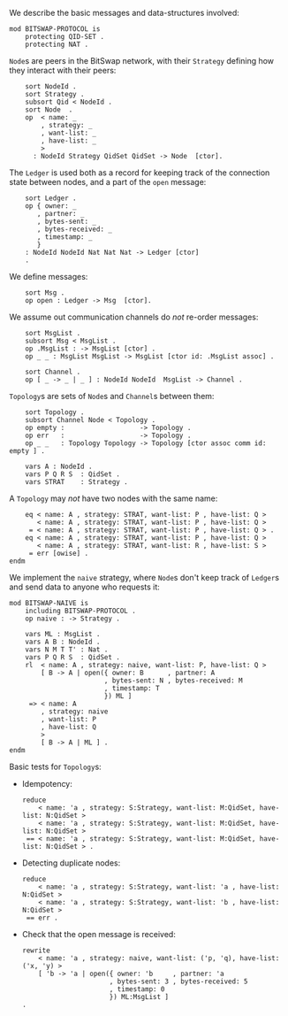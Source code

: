 We describe the basic messages and data-structures involved:

```{pipe='tee bitswap-protocol.maude'}
mod BITSWAP-PROTOCOL is
    protecting QID-SET .
    protecting NAT .
```

`Node`s are peers in the BitSwap network, with their `Strategy`
defining how they interact with their peers:

```{pipe='tee -a bitswap-protocol.maude'}
    sort NodeId .
    sort Strategy .
    subsort Qid < NodeId .
    sort Node  .
    op  < name: _
        , strategy: _
        , want-list: _
        , have-list: _
        >
      : NodeId Strategy QidSet QidSet -> Node  [ctor].
```

The `Ledger` is used both as a record for keeping track
of the connection state between nodes, and a part of the
`open` message:

```{pipe='tee -a bitswap-protocol.maude'}
    sort Ledger .
    op { owner: _
       , partner: _
       , bytes-sent: _
       , bytes-received: _
       , timestamp: _
       }
    : NodeId NodeId Nat Nat Nat -> Ledger [ctor]
    .
```

We define messages:

```{pipe='tee -a bitswap-protocol.maude'}
    sort Msg .
    op open : Ledger -> Msg  [ctor].
```


We assume out communication channels do *not* re-order messages:

```{pipe='tee -a bitswap-protocol.maude'}
    sort MsgList .
    subsort Msg < MsgList .
    op .MsgList : -> MsgList [ctor] .
    op _ _ : MsgList MsgList -> MsgList [ctor id: .MsgList assoc] .

    sort Channel .
    op [ _ -> _ | _ ] : NodeId NodeId  MsgList -> Channel .
```

`Topology`s are sets of `Node`s and `Channel`s between them:

```{pipe='tee -a bitswap-protocol.maude'}
    sort Topology .
    subsort Channel Node < Topology .
    op empty :                   -> Topology .
    op err   :                   -> Topology .
    op _ _   : Topology Topology -> Topology [ctor assoc comm id: empty ] .

    vars A : NodeId .
    vars P Q R S  : QidSet .
    vars STRAT    : Strategy .
```

A `Topology` may *not* have two nodes with the same name:

```{pipe='tee -a bitswap-protocol.maude'}
    eq < name: A , strategy: STRAT, want-list: P , have-list: Q >
       < name: A , strategy: STRAT, want-list: P , have-list: Q >
     = < name: A , strategy: STRAT, want-list: P , have-list: Q > .
    eq < name: A , strategy: STRAT, want-list: P , have-list: Q >
       < name: A , strategy: STRAT, want-list: R , have-list: S >
     = err [owise] .
endm

```

We implement the `naive` strategy, where `Node`s don't keep
track of `Ledger`s and send data to anyone who requests it:

```{pipe='tee -a bitswap-protocol.maude'}
mod BITSWAP-NAIVE is
    including BITSWAP-PROTOCOL .
    op naive : -> Strategy .

    vars ML : MsgList .
    vars A B : NodeId .
    vars N M T T' : Nat .
    vars P Q R S  : QidSet .
    rl  < name: A , strategy: naive, want-list: P, have-list: Q >
        [ B -> A | open({ owner: B      , partner: A
                        , bytes-sent: N , bytes-received: M
                        , timestamp: T
                        }) ML ]
     => < name: A
        , strategy: naive
        , want-list: P
        , have-list: Q
        >
        [ B -> A | ML ] .
endm
```

Basic tests for `Topology`s:

-   Idempotency:

    ``` {pipe="maude 2>&1 -no-banner bitswap-protocol"}
    reduce
        < name: 'a , strategy: S:Strategy, want-list: M:QidSet, have-list: N:QidSet >
        < name: 'a , strategy: S:Strategy, want-list: M:QidSet, have-list: N:QidSet >
     == < name: 'a , strategy: S:Strategy, want-list: M:QidSet, have-list: N:QidSet > .
    ```

-   Detecting duplicate nodes:

    ```{pipe='maude 2>&1 -no-banner bitswap-protocol'}
    reduce
        < name: 'a , strategy: S:Strategy, want-list: 'a , have-list: N:QidSet >
        < name: 'a , strategy: S:Strategy, want-list: 'b , have-list: N:QidSet >
     == err .
     ```

-  Check that the open message is received:

    ```{pipe='maude 2>&1 -no-banner bitswap-protocol'}
    rewrite
        < name: 'a , strategy: naive, want-list: ('p, 'q), have-list: ('x, 'y) >
        [ 'b -> 'a | open({ owner: 'b     , partner: 'a
                          , bytes-sent: 3 , bytes-received: 5
                          , timestamp: 0
                          }) ML:MsgList ]
    .
    ```

